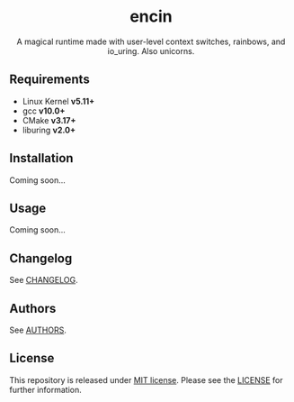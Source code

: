 <div align="center">
  <h1>encin</h1>
  A magical runtime made with user-level context switches, rainbows, and io_uring. Also unicorns.
</div>

## Requirements

- Linux Kernel **v5.11+**
- gcc **v10.0+**
- CMake **v3.17+**
- liburing **v2.0+**

## Installation

Coming soon...

## Usage

Coming soon...

## Changelog

See [CHANGELOG].

## Authors

See [AUTHORS].

## License

This repository is released under [MIT license].
Please see the [LICENSE] for further information.


[//]: # (Links)

[AUTHORS]:
  https://github.com/umut-sahin/encin/blob/master/AUTHORS.md
[CHANGELOG]:
  https://github.com/umut-sahin/encin/blob/master/CHANGELOG.md
[LICENSE]:
  https://github.com/umut-sahin/encin/blob/master/LICENSE
[MIT License]:
  https://tldrlegal.com/license/mit-license
